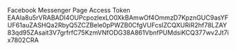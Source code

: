 Facebook Messenger Page Access Token
EAAIa8u5rVRABADI4OUPcpozlexLO0XkBAmwOf4OmmzD7KpznGUC9asYFUF61auZASHQa2RbyQ5ZCZBele0pPWZB0CfgVUFcsIZCQXURiR2hf78LZAY83qd95ZAsait3V7grfrfC75KzmVNfODG38A861VbnfPUMdsiKCQ377wv2Jt7ix7802CRA

